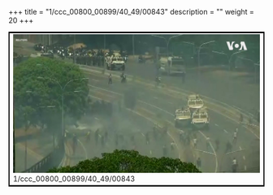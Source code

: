 +++
title = "1/ccc_00800_00899/40_49/00843"
description = ""
weight = 20
+++

<table style="border:2px solid black;max-width:800px;max-height:800px;" 
><tr><td>
<img class="center-fit-jpg"
src="/jpg_/aaa_20190430_NxaOmWaI8sI_00842.jpg">
1/ccc_00800_00899/40_49/00843
</img></td></tr></table>
